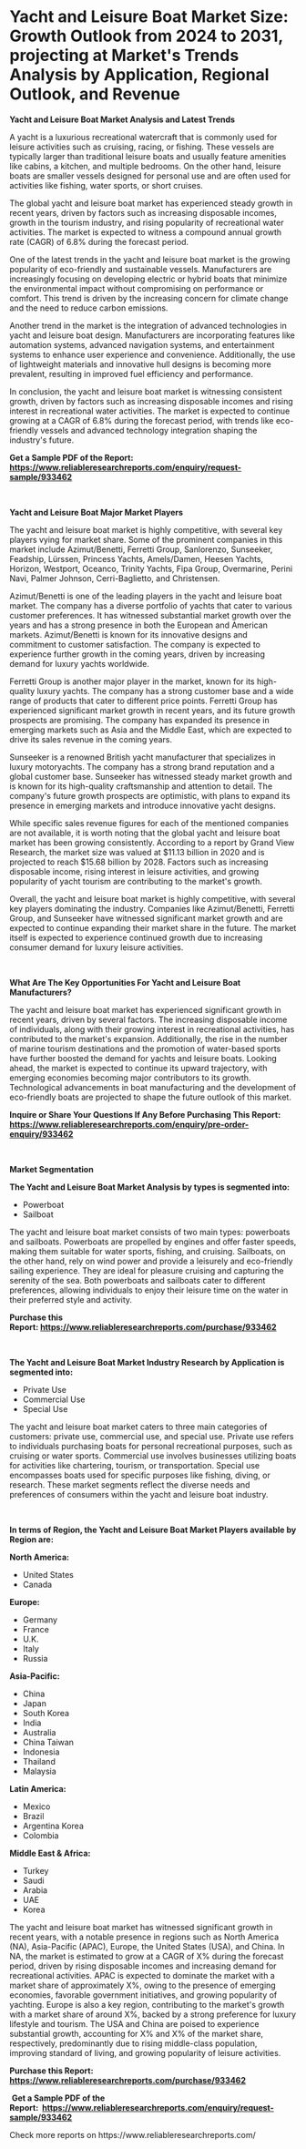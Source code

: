 <p><h1>Yacht and Leisure Boat Market Size: Growth Outlook from 2024 to 2031, projecting at Market's Trends Analysis by Application, Regional Outlook, and Revenue</h1></p><p><strong>Yacht and Leisure Boat Market Analysis and Latest Trends</strong></p>
<p><p>A yacht is a luxurious recreational watercraft that is commonly used for leisure activities such as cruising, racing, or fishing. These vessels are typically larger than traditional leisure boats and usually feature amenities like cabins, a kitchen, and multiple bedrooms. On the other hand, leisure boats are smaller vessels designed for personal use and are often used for activities like fishing, water sports, or short cruises.</p><p>The global yacht and leisure boat market has experienced steady growth in recent years, driven by factors such as increasing disposable incomes, growth in the tourism industry, and rising popularity of recreational water activities. The market is expected to witness a compound annual growth rate (CAGR) of 6.8% during the forecast period.</p><p>One of the latest trends in the yacht and leisure boat market is the growing popularity of eco-friendly and sustainable vessels. Manufacturers are increasingly focusing on developing electric or hybrid boats that minimize the environmental impact without compromising on performance or comfort. This trend is driven by the increasing concern for climate change and the need to reduce carbon emissions.</p><p>Another trend in the market is the integration of advanced technologies in yacht and leisure boat design. Manufacturers are incorporating features like automation systems, advanced navigation systems, and entertainment systems to enhance user experience and convenience. Additionally, the use of lightweight materials and innovative hull designs is becoming more prevalent, resulting in improved fuel efficiency and performance.</p><p>In conclusion, the yacht and leisure boat market is witnessing consistent growth, driven by factors such as increasing disposable incomes and rising interest in recreational water activities. The market is expected to continue growing at a CAGR of 6.8% during the forecast period, with trends like eco-friendly vessels and advanced technology integration shaping the industry's future.</p></p>
<p><strong>Get a Sample PDF of the Report:&nbsp; <a href="https://www.reliableresearchreports.com/enquiry/request-sample/933462">https://www.reliableresearchreports.com/enquiry/request-sample/933462</a></strong></p>
<p>&nbsp;</p>
<p><strong>Yacht and Leisure Boat Major Market Players</strong></p>
<p><p>The yacht and leisure boat market is highly competitive, with several key players vying for market share. Some of the prominent companies in this market include Azimut/Benetti, Ferretti Group, Sanlorenzo, Sunseeker, Feadship, Lürssen, Princess Yachts, Amels/Damen, Heesen Yachts, Horizon, Westport, Oceanco, Trinity Yachts, Fipa Group, Overmarine, Perini Navi, Palmer Johnson, Cerri-Baglietto, and Christensen.</p><p>Azimut/Benetti is one of the leading players in the yacht and leisure boat market. The company has a diverse portfolio of yachts that cater to various customer preferences. It has witnessed substantial market growth over the years and has a strong presence in both the European and American markets. Azimut/Benetti is known for its innovative designs and commitment to customer satisfaction. The company is expected to experience further growth in the coming years, driven by increasing demand for luxury yachts worldwide.</p><p>Ferretti Group is another major player in the market, known for its high-quality luxury yachts. The company has a strong customer base and a wide range of products that cater to different price points. Ferretti Group has experienced significant market growth in recent years, and its future growth prospects are promising. The company has expanded its presence in emerging markets such as Asia and the Middle East, which are expected to drive its sales revenue in the coming years.</p><p>Sunseeker is a renowned British yacht manufacturer that specializes in luxury motoryachts. The company has a strong brand reputation and a global customer base. Sunseeker has witnessed steady market growth and is known for its high-quality craftsmanship and attention to detail. The company's future growth prospects are optimistic, with plans to expand its presence in emerging markets and introduce innovative yacht designs.</p><p>While specific sales revenue figures for each of the mentioned companies are not available, it is worth noting that the global yacht and leisure boat market has been growing consistently. According to a report by Grand View Research, the market size was valued at $11.13 billion in 2020 and is projected to reach $15.68 billion by 2028. Factors such as increasing disposable income, rising interest in leisure activities, and growing popularity of yacht tourism are contributing to the market's growth.</p><p>Overall, the yacht and leisure boat market is highly competitive, with several key players dominating the industry. Companies like Azimut/Benetti, Ferretti Group, and Sunseeker have witnessed significant market growth and are expected to continue expanding their market share in the future. The market itself is expected to experience continued growth due to increasing consumer demand for luxury leisure activities.</p></p>
<p>&nbsp;</p>
<p><strong>What Are The Key Opportunities For Yacht and Leisure Boat Manufacturers?</strong></p>
<p><p>The yacht and leisure boat market has experienced significant growth in recent years, driven by several factors. The increasing disposable income of individuals, along with their growing interest in recreational activities, has contributed to the market's expansion. Additionally, the rise in the number of marine tourism destinations and the promotion of water-based sports have further boosted the demand for yachts and leisure boats. Looking ahead, the market is expected to continue its upward trajectory, with emerging economies becoming major contributors to its growth. Technological advancements in boat manufacturing and the development of eco-friendly boats are projected to shape the future outlook of this market.</p></p>
<p><strong>Inquire or Share Your Questions If Any Before Purchasing This Report: <a href="https://www.reliableresearchreports.com/enquiry/pre-order-enquiry/933462">https://www.reliableresearchreports.com/enquiry/pre-order-enquiry/933462</a></strong></p>
<p>&nbsp;</p>
<p><strong>Market Segmentation</strong></p>
<p><strong>The Yacht and Leisure Boat Market Analysis by types is segmented into:</strong></p>
<p><ul><li>Powerboat</li><li>Sailboat</li></ul></p>
<p><p>The yacht and leisure boat market consists of two main types: powerboats and sailboats. Powerboats are propelled by engines and offer faster speeds, making them suitable for water sports, fishing, and cruising. Sailboats, on the other hand, rely on wind power and provide a leisurely and eco-friendly sailing experience. They are ideal for pleasure cruising and capturing the serenity of the sea. Both powerboats and sailboats cater to different preferences, allowing individuals to enjoy their leisure time on the water in their preferred style and activity.</p></p>
<p><strong>Purchase this Report:&nbsp;<a href="https://www.reliableresearchreports.com/purchase/933462">https://www.reliableresearchreports.com/purchase/933462</a></strong></p>
<p>&nbsp;</p>
<p><strong>The Yacht and Leisure Boat Market Industry Research by Application is segmented into:</strong></p>
<p><ul><li>Private Use</li><li>Commercial Use</li><li>Special Use</li></ul></p>
<p><p>The yacht and leisure boat market caters to three main categories of customers: private use, commercial use, and special use. Private use refers to individuals purchasing boats for personal recreational purposes, such as cruising or water sports. Commercial use involves businesses utilizing boats for activities like chartering, tourism, or transportation. Special use encompasses boats used for specific purposes like fishing, diving, or research. These market segments reflect the diverse needs and preferences of consumers within the yacht and leisure boat industry.</p></p>
<p>&nbsp;</p>
<p><strong>In terms of Region, the Yacht and Leisure Boat Market Players available by Region are:</strong></p>
<p>
    <p> <strong> North America: </strong>
        <ul>
            <li>United States</li>
            <li>Canada</li>
        </ul>
        </p> 
    <p> <strong> Europe: </strong>
        <ul>
            <li>Germany</li>
            <li>France</li>
            <li>U.K.</li>
            <li>Italy</li>
            <li>Russia</li>
        </ul>
        </p> 
    <p> <strong> Asia-Pacific: </strong>
        <ul>
            <li>China</li>
            <li>Japan</li>
            <li>South Korea</li>
            <li>India</li>
            <li>Australia</li>
            <li>China Taiwan</li>
            <li>Indonesia</li>
            <li>Thailand</li>
            <li>Malaysia</li>
        </ul>
        </p> 
    <p> <strong> Latin America: </strong>
        <ul>
            <li>Mexico</li>
            <li>Brazil</li>
            <li>Argentina Korea</li>
            <li>Colombia</li>
        </ul>
        </p> 
    <p> <strong> Middle East & Africa: </strong>
        <ul>
            <li>Turkey</li>
            <li>Saudi</li>
            <li>Arabia</li>
            <li>UAE</li>
            <li>Korea</li>
        </ul>
    </p>
    </p>
<p><p>The yacht and leisure boat market has witnessed significant growth in recent years, with a notable presence in regions such as North America (NA), Asia-Pacific (APAC), Europe, the United States (USA), and China. In NA, the market is estimated to grow at a CAGR of X% during the forecast period, driven by rising disposable incomes and increasing demand for recreational activities. APAC is expected to dominate the market with a market share of approximately X%, owing to the presence of emerging economies, favorable government initiatives, and growing popularity of yachting. Europe is also a key region, contributing to the market's growth with a market share of around X%, backed by a strong preference for luxury lifestyle and tourism. The USA and China are poised to experience substantial growth, accounting for X% and X% of the market share, respectively, predominantly due to rising middle-class population, improving standard of living, and growing popularity of leisure activities.</p></p>
<p><strong>Purchase this Report: <a href="https://www.reliableresearchreports.com/purchase/933462">https://www.reliableresearchreports.com/purchase/933462</a></strong></p>
<p>&nbsp;<strong>Get a Sample PDF of the Report:&nbsp;&nbsp;<a href="https://www.reliableresearchreports.com/enquiry/request-sample/933462">https://www.reliableresearchreports.com/enquiry/request-sample/933462</a></strong></p>
<p><strong></strong></p>
<p>Check more reports on https://www.reliableresearchreports.com/</p>